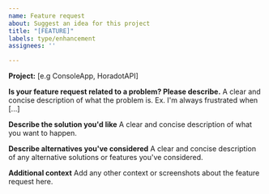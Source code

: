 ```yaml
---
name: Feature request
about: Suggest an idea for this project
title: "[FEATURE]"
labels: type/enhancement
assignees: ''

---
```


**Project:** [e.g ConsoleApp, HoradotAPI]

**Is your feature request related to a problem? Please describe.**
A clear and concise description of what the problem is. Ex. I'm always frustrated when [...]

**Describe the solution you'd like**
A clear and concise description of what you want to happen.

**Describe alternatives you've considered**
A clear and concise description of any alternative solutions or features you've considered.

**Additional context**
Add any other context or screenshots about the feature request here.
